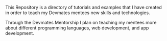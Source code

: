 This Repository is a directory of tutorials and examples that I have created in order to teach my Devmates mentees new skills and technologies.

Through the Devmates Mentorship I plan on teaching my mentees more about different programming languages, web development, and app development. 

